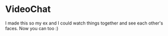 # VideoChat

I made this so my ex and I could watch things together and see each other's faces. Now you can too :)
